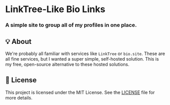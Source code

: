 # LinkTree-Like Bio Links
### A simple site to group all of my profiles in one place.

## 💡 About

We're probably all familiar with services like `LinkTree` or `bio.site`. These are all fine services, but I wanted a super simple, self-hosted solution. This is my free, open-source alternative to these hosted solutions. 

## 📝 License

This project is licensed under the MIT License. See the [LICENSE](LICENSE.md) file for more details.